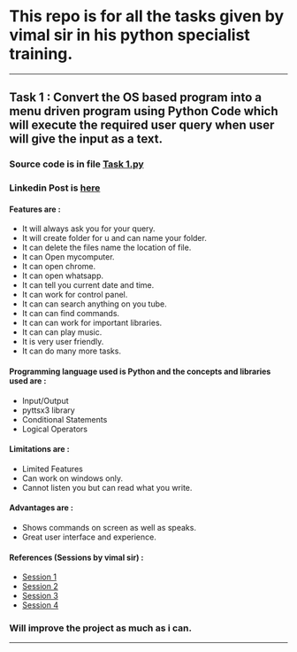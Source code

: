 # **This repo is for all the tasks given by vimal sir in his python specialist training.**
___________________________________________________
## **Task 1** : Convert the OS based program into a menu driven program using Python Code which will execute the required user query when user will give the input as a text.

### Source code is in file **[Task 1.py](https://github.com/MonikaPoddar/rise_python/blob/master/Task%201.py)**

### Linkedin Post is **[here](https://www.linkedin.com/posts/activity-6703002877213970432-gvMa)**

#### Features are :
- It will always ask you for your query.
- It will create folder for u and can name your folder.
- It can delete the files name the location of file. 
- It can Open  mycomputer.
- It can open chrome.
- It can open whatsapp.
- It can tell you current date and time.
- It can work for control panel.
- It can can search anything on you tube.
- It can can find commands.
- It can can work for important libraries.
- It can can play music.
- It is very user friendly.
- It can do many more tasks.

#### Programming language used is Python and the concepts and libraries used are :
- Input/Output
- pyttsx3 library
- Conditional Statements
- Logical Operators

#### Limitations are :
- Limited Features
- Can work on windows only.
- Cannot listen you but can read what you write.

#### Advantages are :
- Shows commands on screen as well as speaks.
- Great user interface and experience.

#### References (Sessions by vimal sir) :
- [Session 1](https://youtu.be/VW0PUBSxVxg)
- [Session 2](https://youtu.be/Mk3HvO3YEl8)
- [Session 3](https://youtu.be/ElOJReuu60g)
- [Session 4](https://youtu.be/2PjfpSgtuE8)

### Will improve the project as much as i can.
__________________________________
